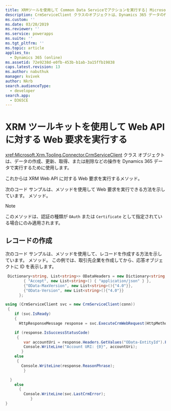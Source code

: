 ```yaml
---
title: XRMツールを使用して Common Data Serviceでアクションを実行する| MicrosoftDocs
description: CrmServiceClient クラスのオブジェクトは、Dynamics 365 データの作成、取得、更新、および削除の操作を実行するために使用できます。
ms.custom: ''
ms.date: 03/20/2019
ms.reviewer: ''
ms.service: powerapps
ms.suite: ''
ms.tgt_pltfrm: ''
ms.topic: article
applies_to:
  - Dynamics 365 (online)
ms.assetid: 72e9238d-e0fb-453b-b1ab-3a15ffb19838
caps.latest.revision: 13
ms.author: nabuthuk
manager: kvivek
author: Nkrb
search.audienceType:
  - developer
search.app:
  - D365CE
---
```

# <a name="use-xrm-tooling-to-execute-a-web-request-against-web-api"></a>XRM ツールキットを使用して Web API に対する Web 要求を実行する

<xref:Microsoft.Xrm.Tooling.Connector.CrmServiceClient> クラス オブジェクトは、データの作成、更新、取得、または削除などの操作を Dynamics 365 データで実行するために使用します。

これからは <!--<xref:Microsoft.Xrm.Tooling.Connector.CrmServiceClient>.<xref:Microsoft.Xrm.Tooling.Connector.CrmServiceClient.ExecuteCrmWebRequest>--> XRM Web API に対する Web 要求を実行するメソッド。

次のコード サンプルは、メソッドを使用して Web 要求を実行できる方法を示しています。 <!--<xref:Microsoft.Xrm.Tooling.Connector.CrmServiceClient.ExecuteCrmWebRequest>-->  メソッド。 

>[!NOTE]
> このメソッドは、認証の種類が `OAuth` または `Certificate` として指定されている場合にのみ適用されます。

## <a name="create-a-record"></a>レコードの作成

次のコード サンプルは、メソッドを使用して、レコードを作成する方法を示しています。 <!--<xref:Microsoft.Xrm.Tooling.Connector.CrmServiceClient>.<xref:Microsoft.Xrm.Tooling.Connector.CrmServiceClient.ExecuteCrmWebRequest>-->  メソッド。 この例では、取引先企業を作成してから、応答オブジェクトに ID を表示します。  

```csharp
 Dictionary<string, List<string>> ODataHeaders = new Dictionary<string, List<string>>() {
        { "Accept", new List<string>() { "application/json" } },
        {"OData-MaxVersion", new List<string>(){"4.0"}},
        {"OData-Version", new List<string>(){"4.0"}}
      };

using (CrmServiceClient svc = new CrmServiceClient(conn))
 {
    if (svc.IsReady)
    {
      HttpResponseMessage response = svc.ExecuteCrmWebRequest(HttpMethod.Get, "accounts?$select=name", "{ \"name\":\"Test Account\"}", ODataHeaders, "application/json");

    if (response.IsSuccessStatusCode)
     {
        var accountUri = response.Headers.GetValues("OData-EntityId").FirstOrDefault();
        Console.WriteLine("Account URI: {0}", accountUri);
       }
    else
     {
       Console.WriteLine(response.ReasonPhrase);
        }

  }
    else
      {
        Console.WriteLine(svc.LastCrmError);
           }
}
```